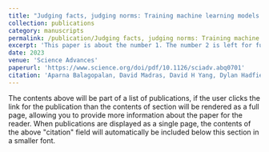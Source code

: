 ```yaml
---
title: "Judging facts, judging norms: Training machine learning models to judge humans requires a modified approach to labeling data"
collection: publications
category: manuscripts
permalink: /publication/Judging facts, judging norms: Training machine learning models to judge humans requires a modified approach to labeling data
excerpt: 'This paper is about the number 1. The number 2 is left for future work.'
date: 2023
venue: 'Science Advances'
paperurl: 'https://www.science.org/doi/pdf/10.1126/sciadv.abq0701'
citation: 'Aparna Balagopalan, David Madras, David H Yang, Dylan Hadfield-Menell, Gillian K Hadfield, Marzyeh Ghassemi (2023). &quot;Judging facts, judging norms: Training machine learning models to judge humans requires a modified approach to labeling data.&quot; <i>Science Advances</i>. 1(1).'
---
```


The contents above will be part of a list of publications, if the user clicks the link for the publication than the contents of section will be rendered as a full page, allowing you to provide more information about the paper for the reader. When publications are displayed as a single page, the contents of the above "citation" field will automatically be included below this section in a smaller font.
